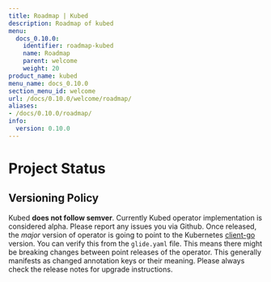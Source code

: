 ```yaml
---
title: Roadmap | Kubed
description: Roadmap of kubed
menu:
  docs_0.10.0:
    identifier: roadmap-kubed
    name: Roadmap
    parent: welcome
    weight: 20
product_name: kubed
menu_name: docs_0.10.0
section_menu_id: welcome
url: /docs/0.10.0/welcome/roadmap/
aliases:
- /docs/0.10.0/roadmap/
info:
  version: 0.10.0
---
```


# Project Status

## Versioning Policy
Kubed __does not follow semver__. Currently Kubed operator implementation is considered alpha. Please report any issues you via Github. Once released, the _major_ version of operator is going to point to the Kubernetes [client-go](https://github.com/kubernetes/client-go#branches-and-tags) version. You can verify this from the `glide.yaml` file. This means there might be breaking changes between point releases of the operator. This generally manifests as changed annotation keys or their meaning. Please always check the release notes for upgrade instructions.
